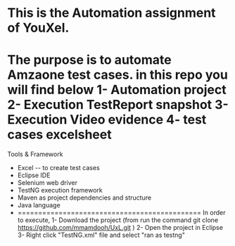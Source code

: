 This is the Automation assignment of YouXel.
=============================================
The purpose is to automate Amzaone test cases.
in this repo you will find below
1- Automation project
2- Execution TestReport snapshot
3- Execution Video evidence
4- test cases excelsheet
===============================================
Tools & Framework
- Excel -- to create test cases
- Eclipse IDE
- Selenium web driver
- TestNG execution framework
- Maven as project dependencies and structure
- Java language
- =============================================
In order to execute,
1- Download the project (from run the command git clone https://github.com/mmamdooh/UxL.git )
2- Open the project in Eclipse
3- Right click "TestNG.xml" file and select "ran as testng"
